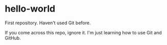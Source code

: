 # hello-world
First repository. Haven't used Git before.

If you come across this repo, ignore it.
I'm just learning how to use Git and GitHub.
